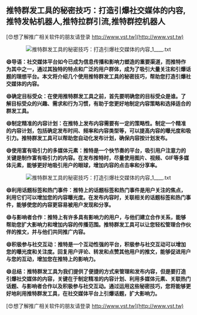 ## **推特群发工具的秘密技巧：打造引爆社交媒体的内容,推特发帖机器人,推特拉群引流,推特群控机器人**

[😍想了解推广相关软件的朋友请登录 http://www.vst.tw](http://www.vst.tw)

 <center><img src="https://vst.tw/MP4/tuiguang/png/2.png" alt="推特群发工具的秘密技巧：打造引爆社交媒体的内容_1____.txt"></center>

**😄导语：社交媒体平台如今已成为信息传播和影响力塑造的重要渠道，而推特作为其中之一，通过其独特的特点和广泛的用户群体，成为了吸引大量关注和引爆话题的理想平台。本文将介绍几个使用推特群发工具的秘密技巧，帮助您打造引爆社交媒体的内容。**

**😄确定目标受众：在使用推特群发工具之前，首先要明确您的目标受众是谁。了解目标受众的兴趣、需求和行为习惯，有助于您更好地制定内容策略和选择适合的群发工具。**

**😄制定精准的内容计划：在推特上发布内容需要有一定的策略性。制定一个精准的内容计划，包括确定发布时间、频率和内容类型等，可以提高内容的曝光度和吸引力。推特群发工具可以帮助您自动化发布计划，确保内容按计划发布。**

**😄使用富有吸引力的多媒体元素：推特是一个快节奏的平台，吸引用户注意力的关键是制作富有吸引力的内容。在发布推特时，尽量使用图片、视频、GIF等多媒体元素，能够更好地吸引用户的眼球，增加内容的点击率和分享率。**

 <center><img src="https://vst.tw/MP4/tuiguang/png/2.png" alt="推特群发工具的秘密技巧：打造引爆社交媒体的内容_1____.txt"></center>

**😄利用话题标签和热门事件：推特上的话题标签和热门事件是用户关注的焦点，利用它们可以增加您的内容曝光度。在发布内容时，关联相关的话题标签和热门事件，能够使您的内容更容易被用户发现和分享。**

**😄与影响者合作：推特上有许多具有影响力的用户，与他们建立合作关系，能够帮助您扩大影响力和增加内容的传播范围。推特群发工具可以让您轻松管理合作伙伴的推文，并与他们共同推广内容。**

**😄积极参与社交互动：推特是一个互动性强的平台，积极参与社交互动可以增加您的曝光度和关注度。回复用户评论、转发和点赞其他用户的推文，能够促进用户与您的互动，增加您在推特上的影响力。**

**😄总结：推特群发工具为我们提供了便捷的方式来管理和发布内容，但是要打造引爆社交媒体的内容，关键在于制定精准的内容计划、利用多媒体元素、关联热门话题、与影响者合作以及积极参与社交互动。通过运用这些秘密技巧，您将能够更好地利用推特群发工具，在社交媒体平台上引爆话题，扩大影响力。**

[😍想了解推广相关软件的朋友请登录 http://www.vst.tw](http://www.vst.tw)



